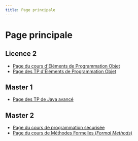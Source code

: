 ```yaml
---
title: Page principale
---
```


Page principale
===============

Licence 2
---------

- [Page du cours d'Éléments de Programmation Objet](l2epo)
- [Page des TP d'Éléments de Programmation Objet](l2epotp)

Master 1
--------

- [Page des TP de Java avancé](m1javaa)

Master 2
--------

- [Page du cours de programmation sécurisée](m2jca)
- [Page du cours de Méthodes Formelles (*Formal Methods*)](m2mf)
